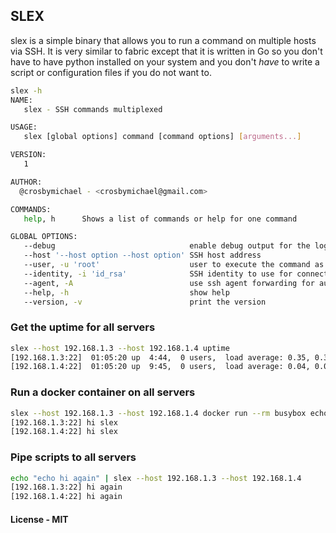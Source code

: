 ## SLEX

slex is a simple binary that allows you to run a command on multiple hosts via SSH.
It is very similar to fabric except that it is written in Go so you don't have to 
have python installed on your system and you don't *have* to write a script or 
configuration files if you do not want to.


```bash
slex -h
NAME:
   slex - SSH commands multiplexed

USAGE:
   slex [global options] command [command options] [arguments...]

VERSION:
   1

AUTHOR:
  @crosbymichael - <crosbymichael@gmail.com>

COMMANDS:
   help, h      Shows a list of commands or help for one command

GLOBAL OPTIONS:
   --debug                              enable debug output for the logs
   --host '--host option --host option' SSH host address
   --user, -u 'root'                    user to execute the command as
   --identity, -i 'id_rsa'              SSH identity to use for connecting to the host
   --agent, -A                          use ssh agent forwarding for authentication, rather than identity
   --help, -h                           show help
   --version, -v                        print the version
```

### Get the uptime for all servers
```bash
slex --host 192.168.1.3 --host 192.168.1.4 uptime
[192.168.1.3:22]  01:05:20 up  4:44,  0 users,  load average: 0.35, 0.39, 0.33
[192.168.1.4:22]  01:05:20 up  9:45,  0 users,  load average: 0.04, 0.07, 0.06
```

### Run a docker container on all servers
```bash
slex --host 192.168.1.3 --host 192.168.1.4 docker run --rm busybox echo "hi slex"
[192.168.1.3:22] hi slex
[192.168.1.4:22] hi slex
```

### Pipe scripts to all servers
```bash
echo "echo hi again" | slex --host 192.168.1.3 --host 192.168.1.4
[192.168.1.3:22] hi again
[192.168.1.4:22] hi again
```

#### License - MIT
